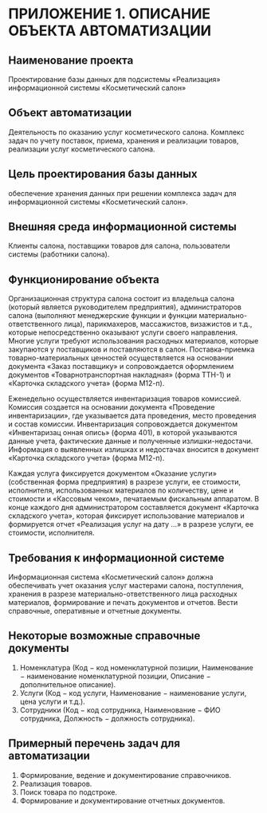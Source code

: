 # ПРИЛОЖЕНИЕ 1. ОПИСАНИЕ ОБЪЕКТА АВТОМАТИЗАЦИИ #

## Наименование проекта ##

Проектирование базы данных для подсистемы «Реализация» информационной системы «Косметический салон»

## Объект автоматизации ##

Деятельность по оказанию услуг косметического салона. Комплекс задач по учету поставок, приема, хранения и реализации товаров, реализации услуг косметического салона.

## Цель проектирования базы данных ##

обеспечение хранения данных при решении комплекса задач для информационной системы «Косметический салон».

## Внешняя среда информационной системы ##

Клиенты салона, поставщики товаров для салона, пользователи системы (работники салона).

## Функционирование объекта ##

Организационная структура салона состоит из владельца салона (который является руководителем предприятия), администраторов салона (выполняют менеджерские функции и функции материально-ответственного лица), парикмахеров, массажистов, визажистов и т.д., которые непосредственно оказывают услуги своего направления. Многие услуги требуют использования расходных материалов, которые закупаются у поставщиков и поставляются в салон. Поставка-приемка товарно-материальных ценностей осуществляется на основании документа «Заказ поставщику» и сопровождается оформлением документов «Товарнотранспортная накладная» (форма ТТН-1) и «Карточка складского учета» (форма М12-п).

Еженедельно осуществляется инвентаризация товаров комиссией. Комиссия создается на основании документа «Проведение инвентаризации», где указывается дата проведения, место проведения и состав комиссии. Инвентаризация сопровождается документом «Инвентаризац онная опись» (форма 401), в которой указываются данные учета, фактические данные и полученные излишки-недостачи. Информация о выявленных излишках и недостачах вносится в документ «Карточка складского учета» (форма М12-п).

Каждая услуга фиксируется документом «Оказание услуги» (собственная форма предприятия) в разрезе услуги, ее стоимости, исполнителя, использованных материалов по количеству, цене и стоимости и «Кассовым чеком», печатаемым фискальным аппаратом. В конце каждого дня администратором составляется документ «Карточка складского учета», которая фиксирует использование материалов и формируется отчет «Реализация услуг на дату …» в разрезе услуги, ее стоимости, исполнителя.

## Требования к информационной системе ##

Информационная система «Косметический салон» должна обеспечивать учет оказания услуг мастерами салона, поступления, хранения в разрезе материально-ответственного лица расходных материалов, формирование и печать документов и отчетов. Вести справочные, оперативные и отчетные документы.

## Некоторые возможные справочные документы ##

1. Номенклатура (Код $-$ код номенклатурной позиции, Наименование $-$ наименование номенклатурной позиции, Описание $-$ дополнительное описание).
2. Услуги (Код $-$ код услуги, Наименование $-$ наименование услуги, цена услуги и т.д.).
3. Сотрудники (Код $-$ код сотрудника, Наименование $-$ ФИО сотрудника, Должность $-$ должность сотрудника).

## Примерный перечень задач для автоматизации ##

1. Формирование, ведение и документирование справочников.
2. Реализация товаров.
3. Поиск товара по подстроке.
4. Формирование и документирование отчетных документов.
